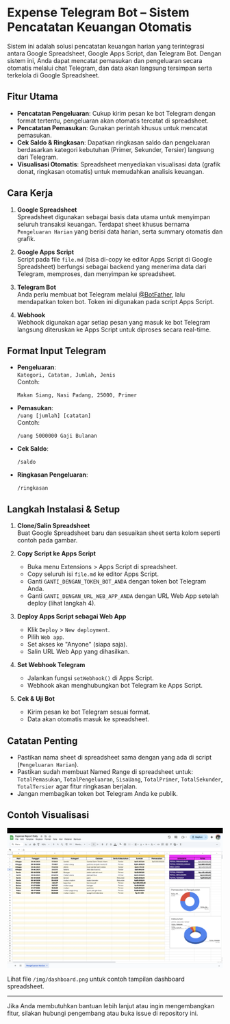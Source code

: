 # Expense Telegram Bot – Sistem Pencatatan Keuangan Otomatis

Sistem ini adalah solusi pencatatan keuangan harian yang terintegrasi antara Google Spreadsheet, Google Apps Script, dan Telegram Bot. Dengan sistem ini, Anda dapat mencatat pemasukan dan pengeluaran secara otomatis melalui chat Telegram, dan data akan langsung tersimpan serta terkelola di Google Spreadsheet.

## Fitur Utama

- **Pencatatan Pengeluaran**: Cukup kirim pesan ke bot Telegram dengan format tertentu, pengeluaran akan otomatis tercatat di spreadsheet.
- **Pencatatan Pemasukan**: Gunakan perintah khusus untuk mencatat pemasukan.
- **Cek Saldo & Ringkasan**: Dapatkan ringkasan saldo dan pengeluaran berdasarkan kategori kebutuhan (Primer, Sekunder, Tersier) langsung dari Telegram.
- **Visualisasi Otomatis**: Spreadsheet menyediakan visualisasi data (grafik donat, ringkasan otomatis) untuk memudahkan analisis keuangan.

## Cara Kerja

1. **Google Spreadsheet**  
   Spreadsheet digunakan sebagai basis data utama untuk menyimpan seluruh transaksi keuangan. Terdapat sheet khusus bernama `Pengeluaran Harian` yang berisi data harian, serta summary otomatis dan grafik.

2. **Google Apps Script**  
   Script pada file `file.md` (bisa di-copy ke editor Apps Script di Google Spreadsheet) berfungsi sebagai backend yang menerima data dari Telegram, memproses, dan menyimpan ke spreadsheet.

3. **Telegram Bot**  
   Anda perlu membuat bot Telegram melalui [@BotFather](https://t.me/BotFather), lalu mendapatkan token bot. Token ini digunakan pada script Apps Script.

4. **Webhook**  
   Webhook digunakan agar setiap pesan yang masuk ke bot Telegram langsung diteruskan ke Apps Script untuk diproses secara real-time.

## Format Input Telegram

- **Pengeluaran**:  
  `Kategori, Catatan, Jumlah, Jenis`  
  Contoh:
  ```
  Makan Siang, Nasi Padang, 25000, Primer
  ```
- **Pemasukan**:  
  `/uang [jumlah] [catatan]`  
  Contoh:
  ```
  /uang 5000000 Gaji Bulanan
  ```
- **Cek Saldo**:
  ```
  /saldo
  ```
- **Ringkasan Pengeluaran**:
  ```
  /ringkasan
  ```

## Langkah Instalasi & Setup

1. **Clone/Salin Spreadsheet**  
   Buat Google Spreadsheet baru dan sesuaikan sheet serta kolom seperti contoh pada gambar.

2. **Copy Script ke Apps Script**

   - Buka menu Extensions > Apps Script di spreadsheet.
   - Copy seluruh isi `file.md` ke editor Apps Script.
   - Ganti `GANTI_DENGAN_TOKEN_BOT_ANDA` dengan token bot Telegram Anda.
   - Ganti `GANTI_DENGAN_URL_WEB_APP_ANDA` dengan URL Web App setelah deploy (lihat langkah 4).

3. **Deploy Apps Script sebagai Web App**

   - Klik `Deploy` > `New deployment`.
   - Pilih `Web app`.
   - Set akses ke "Anyone" (siapa saja).
   - Salin URL Web App yang dihasilkan.

4. **Set Webhook Telegram**

   - Jalankan fungsi `setWebhook()` di Apps Script.
   - Webhook akan menghubungkan bot Telegram ke Apps Script.

5. **Cek & Uji Bot**
   - Kirim pesan ke bot Telegram sesuai format.
   - Data akan otomatis masuk ke spreadsheet.

## Catatan Penting

- Pastikan nama sheet di spreadsheet sama dengan yang ada di script (`Pengeluaran Harian`).
- Pastikan sudah membuat Named Range di spreadsheet untuk: `TotalPemasukan`, `TotalPengeluaran`, `SisaUang`, `TotalPrimer`, `TotalSekunder`, `TotalTersier` agar fitur ringkasan berjalan.
- Jangan membagikan token bot Telegram Anda ke publik.

## Contoh Visualisasi

![tampilan-dashboard](/img/dashboard.png)

Lihat file `/img/dashboard.png` untuk contoh tampilan dashboard spreadsheet.

---

Jika Anda membutuhkan bantuan lebih lanjut atau ingin mengembangkan fitur, silakan hubungi pengembang atau buka issue di repository ini.
